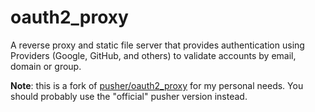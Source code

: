 # oauth2_proxy

A reverse proxy and static file server that provides authentication using Providers (Google, GitHub, and others)
to validate accounts by email, domain or group.

**Note**: this is a fork of [pusher/oauth2_proxy](https://github.com/pusher/oauth2_proxy) for my personal needs. You should probably use the "official" pusher version instead.

